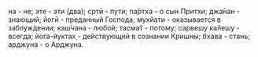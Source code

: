 на - не; эте - эти (два); ср̣тӣ - пути; па̄ртха - о сын Притхи; джа̄нан - знающий; йогӣ - преданный Господа; мухйати - оказывается в заблуждении; каш́чана - любой; тасма̄т - потому; сарвешу ка̄лешу - всегда; йога-йуктах̣ - действующий в сознании Кришны; бхава - стань; арджуна - о Арджуна.